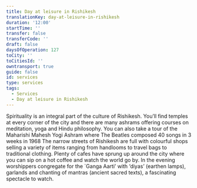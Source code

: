 ```yaml
---
title: Day at leisure in Rishikesh
translationKey: day-at-leisure-in-rishikesh
duration: '12:00'
startTime: ''
transfer: false
transferCode: ''
draft: false
daysOfOperation: 127
toCity: ''
toCitiesId: ''
owntransport: true
guide: false
id: services
type: services
tags:
  - Services
  - Day at leisure in Rishikesh
---
```

Spirituality is an integral part of the culture of Rishikesh. You’ll find temples at every corner of the city and there are many ashrams offering courses on meditation, yoga and Hindu philosophy. You can also take a tour of the Maharishi Mahesh Yogi Ashram where The Beatles composed 40 songs in 3 weeks in 1968     The narrow streets of Rishikesh are full with colourful shops selling a variety of items ranging from handlooms to travel bags to traditional clothing.  Plenty of cafes have sprung up around the city where you can sip on a hot coffee and watch the world go by.    In the evening worshippers congregate for the `Ganga Aarti’ with ‘diyas’ (earthen lamps), garlands and chanting of mantras (ancient sacred texts), a fascinating spectacle to watch.
